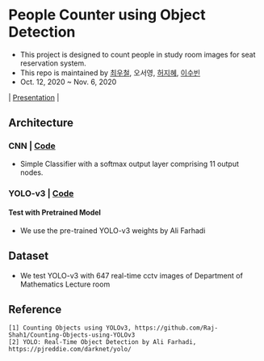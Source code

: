 # People Counter using Object Detection
- This project is designed to count people in study room images for seat reservation system.
- This repo is maintained by [최우철](https://github.com/choiwoochul), 오서영, [허지혜](https://github.com/jihyeheo), [이수빈](https://github.com/I-SUBIN)  
- Oct. 12, 2020 ~ Nov. 6, 2020

| [Presentation](https://github.com/OH-Seoyoung/People_Counter_using_Object_Detection/blob/master/presentation.pdf) |

## Architecture
### CNN | [Code](https://github.com/OH-Seoyoung/People_Counter_using_Object_Detection/blob/master/CNN_for_counting_people/People_counter_with_baseline_CNN.ipynb)  
- Simple Classifier with a softmax output layer comprising 11 output nodes.  

### YOLO-v3 | [Code](https://github.com/OH-Seoyoung/People_Counter_using_Object_Detection/blob/master/YOLO-v3_test/yolo_opencv.py)  
#### Test with Pretrained Model
- We use the pre-trained YOLO-v3 weights by Ali Farhadi

## Dataset  
- We test YOLO-v3 with 647 real-time cctv images of Department of Mathematics Lecture room

## Reference
```
[1] Counting Objects using YOLOv3, https://github.com/Raj-Shah1/Counting-Objects-using-YOLOv3
[2] YOLO: Real-Time Object Detection by Ali Farhadi, https://pjreddie.com/darknet/yolo/
```
